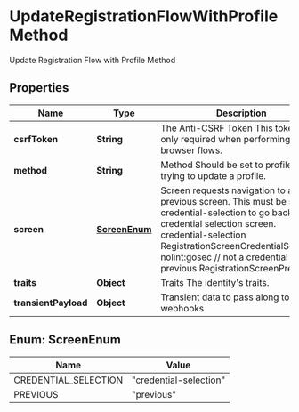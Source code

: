 

# UpdateRegistrationFlowWithProfileMethod

Update Registration Flow with Profile Method

## Properties

| Name | Type | Description | Notes |
|------------ | ------------- | ------------- | -------------|
|**csrfToken** | **String** | The Anti-CSRF Token  This token is only required when performing browser flows. |  [optional] |
|**method** | **String** | Method  Should be set to profile when trying to update a profile. |  |
|**screen** | [**ScreenEnum**](#ScreenEnum) | Screen requests navigation to a previous screen.  This must be set to credential-selection to go back to the credential selection screen. credential-selection RegistrationScreenCredentialSelection nolint:gosec // not a credential previous RegistrationScreenPrevious |  [optional] |
|**traits** | **Object** | Traits  The identity&#39;s traits. |  |
|**transientPayload** | **Object** | Transient data to pass along to any webhooks |  [optional] |



## Enum: ScreenEnum

| Name | Value |
|---- | -----|
| CREDENTIAL_SELECTION | &quot;credential-selection&quot; |
| PREVIOUS | &quot;previous&quot; |



